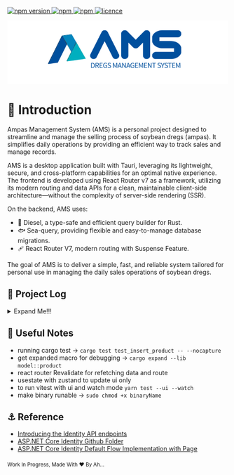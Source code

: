 <p>
  <a href="">
    <img alt="npm version" src="https://badgen.net/github/commits/ahsanu123/ams/">
  </a>
  <a href="">
    <img alt="npm" src="https://badgen.net/github/contributors/ahsanu123/ams/">
  </a>
  <a href="">
    <img alt="npm" src="https://badgen.net/github/branches/ahsanu123/ams/">
  </a>
  <a href="https://github.com/ahsanu123/ams/blob/main/LICENSE">
    <img alt="licence" src="https://badgen.net/github/license/ahsanu123/ams/">
  </a>
</p>

 <img alt="licence" src="./docs/ams-logo.svg">
  
# 🥔 Introduction
Ampas Management System (AMS) is a personal project designed to streamline and manage the selling process of soybean dregs (ampas). It simplifies daily operations by providing an efficient way to track sales and manage records.

AMS is a desktop application built with Tauri, leveraging its lightweight, secure, and cross-platform capabilities for an optimal native experience. The frontend is developed using React Router v7 as a framework, utilizing its modern routing and data APIs for a clean, maintainable client-side architecture—without the complexity of server-side rendering (SSR).

On the backend, AMS uses:

- 🚒 Diesel, a type-safe and efficient query builder for Rust.
- 🐟 Sea-query, providing flexible and easy-to-manage database migrations.
- 🩹 React Router V7, modern routing with Suspense Feature.

The goal of AMS is to deliver a simple, fast, and reliable system tailored for personal use in managing the daily sales operations of soybean dregs.

## 🌳 Project Log

<details>
  <summary>Expand Me!!!</summary>

```mermaid
flowchart TD
    UStart(start for user)-->UA
    UA[user select their name] --> UB[user insert how much they take]
    UB --> UC[UI get back to dashboard and showing data how much user take]

    AStart(start for admin) --> OpenHiddenMenu 
    OpenHiddenMenu[open hidden menu button and enter admin password]
    OpenHiddenMenu --> Menu{what menu does admin click? lets use tab UI}

    Menu --> UserPayment 
    Menu --> Report 
    Menu --> ChangeDregPrice
    UserPayment
    Report
    ChangeDregPrice

    UserPayment --> PaymentDescription[
        admin able to check user bill or 
        change payment status for some duration 
        for user
    ]

    Report --> ReportDescription[
        admin able to generate report for some duration 
        including total revenue, total production, 
        total bill for every user, and detail 
        table how many user take for each day including
        date detail
    ]

    ChangeDregPrice --> ChangeDregPriceDescription[
        admin able to change dreg price, dreg price 
        will record on database, and admin able to view all 
        record of dreg price
    ]

```

### 🎻 Current UI to Remind

![image](https://github.com/user-attachments/assets/c6b4eeda-bdfc-4d92-b971-1838f062692e)
![image](https://github.com/user-attachments/assets/2621bcb2-4840-4c7c-899c-2fdb72629f01)
![image](https://github.com/user-attachments/assets/09b325ff-29b9-4877-9374-c06066753e5a)
![image](https://github.com/user-attachments/assets/2cf524ac-f182-4dab-ac06-e91ccdbfd5d0)
![first test on real raspberrypi zero 2w device](./docs/build_alpha_1.jpg)
![first test on real raspberrypi zero 2w device](./docs/build_alpha_2.jpg)
  
- 21 Januari 2025, running browser on raspberry pi zero 2 was to slow, even you don't start dotnet backend yet. after searching tauri seem solve this, but with consequence changing backend into tauri (rust).
- 24 Februari 2025, 👷‍♂️ TODO create diesel migration and sea-query table builder combination, create macro to automate sea-query table function creation from struct model
- 25 Februari 2025, turn out diesel was sync (because its made before async in rust), for current case its ok to use sync.
- 8 Maret 2025, Create Basic structure of CRUD with Rust in ProductRepository
- 27 maret 2025, first trying on real raspberry pi zero 2w device, app is fast enough (compared to aspnet core and spa combination 😄), but authentication cookie still not work now, i think its because tauri permision, need reading more about it in their docs 
- ✔️ TODO: Implement DatabaseMetadata function with diesel.
- 🌳 TODO: create list of needed command for ui
- 🌳 TODO: create list of response name model for ui
- 🌳 TODO: create UI mockup
- 🌳 TODO: create needed query for command
- 🌳 TODO: create list logic for UI
- ✔️ TODO: add mobx -> Nope use Zustand instead
- ✔️ TODO: create password hashing with argon and save to db
- 🌳 TODO: create Dockerfile and documentation about cross compile for archlinuxarm in [CrossCompile](./docs/cross_compile.md)

</details>


## 🎏 Useful Notes 

- running cargo test -> `cargo test test_insert_product -- --nocapture`
- get expanded macro for debugging -> `cargo expand --lib  model::product`
- react router Revalidate for refetching data and route
- usestate with zustand to update ui only
- to run vitest with ui and watch mode `yarn test --ui --watch`
- make binary runable -> `sudo chmod +x binaryName`
 
## ⚓ Reference 

- [Introducing the Identity API endpoints](https://andrewlock.net/exploring-the-dotnet-8-preview-introducing-the-identity-api-endpoints/)
- [ASP.NET Core Identity Github Folder](https://github.com/dotnet/aspnetcore/tree/main/src/Identity)
- [ASP.NET Core Identity Default Flow Implementation with Page](https://github.com/dotnet/aspnetcore/blob/main/src/Identity/UI/src/Areas/Identity/Pages/V5/Account/ExternalLogin.cshtml.cs)

<sub> Work In Progress, Made With ❤️ By Ah...</sub>
